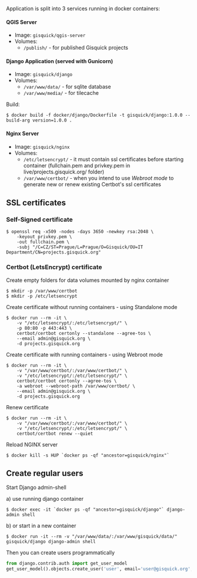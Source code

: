 Application is split into 3 services running in docker containers:

#### QGIS Server
* Image: `gisquick/qgis-server`
* Volumes:
  - `/publish/` - for published Gisquick projects

#### Django Application (served with Gunicorn)
* Image: `gisquick/django`
* Volumes:
  - `/var/www/data/` - for sqlite database
  - `/var/www/media/` - for tilecache

Build:
```
$ docker build -f docker/django/Dockerfile -t gisquick/django:1.0.0 --build-arg version=1.0.0 .
```

#### Nginx Server
* Image: `gisquick/nginx`
* Volumes:
  - `/etc/letsencrypt/` - it must contain ssl certificates before starting container (fullchain.pem and privkey.pem in live/projects.gisquick.org/ folder)
  - `/var/www/certbot/` - when you intend to use *Webroot mode* to generate new or renew existing Certbot's ssl certificates


## SSL certificates

### Self-Signed certificate


```
$ openssl req -x509 -nodes -days 3650 -newkey rsa:2048 \
    -keyout privkey.pem \
    -out fullchain.pem \
    -subj "/C=CZ/ST=Prague/L=Prague/O=Gisquick/OU=IT Department/CN=projects.gisquick.org"
```


### Certbot (LetsEncrypt) certificate


Create empty folders for data volumes mounted by nginx container
```
$ mkdir -p /var/www/certbot
$ mkdir -p /etc/letsencrypt
```


Create certificate without running containers - using Standalone mode
```
$ docker run --rm -it \
    -v "/etc/letsencrypt/:/etc/letsencrypt/" \
    -p 80:80 -p 443:443 \
    certbot/certbot certonly --standalone --agree-tos \
    --email admin@gisquick.org \
    -d projects.gisquick.org
```


Create certificate with running containers - using Webroot mode
```
$ docker run --rm -it \
    -v "/var/www/certbot/:/var/www/certbot/" \
    -v "/etc/letsencrypt/:/etc/letsencrypt/" \
    certbot/certbot certonly --agree-tos \
    -a webroot --webroot-path /var/www/certbot/ \
    --email admin@gisquick.org \
    -d projects.gisquick.org
```


Renew certificate
```
$ docker run --rm -it \
    -v "/var/www/certbot/:/var/www/certbot/" \
    -v "/etc/letsencrypt/:/etc/letsencrypt/" \
    certbot/certbot renew --quiet
```


Reload NGINX server
```
$ docker kill -s HUP `docker ps -qf "ancestor=gisquick/nginx"`
```



## Create regular users

Start Django admin-shell

a) use running django container
```
$ docker exec -it `docker ps -qf "ancestor=gisquick/django"` django-admin shell
```
b) or start in a new container
```
$ docker run -it --rm -v "/var/www/data/:/var/www/gisquick/data/" gisquick/django django-admin shell
```

Then you can create users programmatically
```python
from django.contrib.auth import get_user_model
get_user_model().objects.create_user('user', email='user@gisquick.org', password='user', first_name='User')
```
